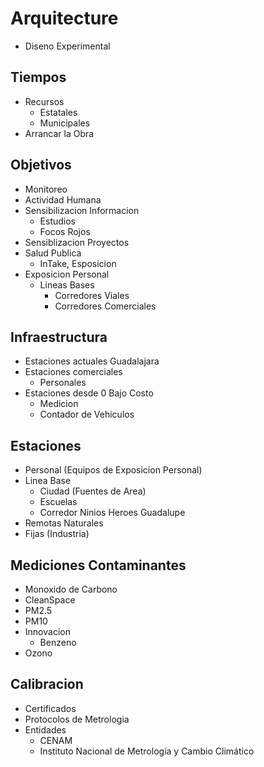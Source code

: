# Arquitecture

- Diseno Experimental

## Tiempos
  - Recursos
    - Estatales
    - Municipales
  - Arrancar la Obra

## Objetivos
  - Monitoreo
  - Actividad Humana
  - Sensibilizacion Informacion
    - Estudios
    - Focos Rojos
  - Sensiblizacion Proyectos
  - Salud Publica
    - InTake, Esposicion
  - Exposicion Personal
    - Lineas Bases
      - Corredores Viales
      - Corredores Comerciales

## Infraestructura
  - Estaciones actuales Guadalajara
  - Estaciones comerciales
    - Personales
  - Estaciones desde 0 Bajo Costo
    - Medicion
    - Contador de Vehiculos

## Estaciones

- Personal (Equipos de Exposicion Personal)
- Linea Base
  - Ciudad (Fuentes de Area)
  - Escuelas
  - Corredor Ninios Heroes Guadalupe
- Remotas
  Naturales
- Fijas (Industria)

## Mediciones Contaminantes

- Monoxido de Carbono
- CleanSpace
- PM2.5
- PM10
- Innovacion
  - Benzeno
- Ozono

## Calibracion

- Certificados
- Protocolos de Metrologia
- Entidades
  - CENAM
  - Instituto Nacional de Metrología y Cambio Climático
